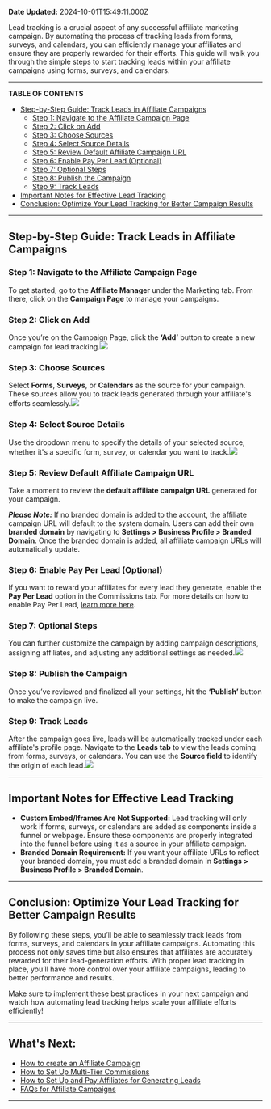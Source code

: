 **Date Updated:** 2024-10-01T15:49:11.000Z

Lead tracking is a crucial aspect of any successful affiliate marketing campaign. By automating the process of tracking leads from forms, surveys, and calendars, you can efficiently manage your affiliates and ensure they are properly rewarded for their efforts. This guide will walk you through the simple steps to start tracking leads within your affiliate campaigns using forms, surveys, and calendars.
  
  
---

**TABLE OF CONTENTS**

* [Step-by-Step Guide: Track Leads in Affiliate Campaigns](#Step-by-Step-Guide%3A-Track-Leads-in-Affiliate-Campaigns)  
   * [Step 1: Navigate to the Affiliate Campaign Page](#Step-1%3A-Navigate-to-the-Affiliate-Campaign-Page)  
   * [Step 2: Click on Add](#Step-2%3A-Click-on-Add)  
   * [Step 3: Choose Sources](#Step-3%3A-Choose-Sources)  
   * [Step 4: Select Source Details](#Step-4%3A-Select-Source-Details)  
   * [Step 5: Review Default Affiliate Campaign URL](#Step-5%3A-Review-Default-Affiliate-Campaign-URL)  
   * [Step 6: Enable Pay Per Lead (Optional)](#Step-6%3A-Enable-Pay-Per-Lead-%28Optional%29)  
   * [Step 7: Optional Steps](#Step-7%3A-Optional-Steps)  
   * [Step 8: Publish the Campaign](#Step-8%3A-Publish-the-Campaign)  
   * [Step 9: Track Leads](#Step-9%3A-Track-Leads)
* [Important Notes for Effective Lead Tracking](#Important-Notes-for-Effective-Lead-Tracking)
* [Conclusion: Optimize Your Lead Tracking for Better Campaign Results](#Conclusion%3A-Optimize-Your-Lead-Tracking-for-Better-Campaign-Results)

---

## **Step-by-Step Guide: Track Leads in Affiliate Campaigns**

### **Step 1: Navigate to the Affiliate Campaign Page**

To get started, go to the **Affiliate Manager** under the Marketing tab. From there, click on the **Campaign Page** to manage your campaigns.

  
### **Step 2: Click on Add**

Once you’re on the Campaign Page, click the **‘Add’** button to create a new campaign for lead tracking.![](https://s3.amazonaws.com/cdn.freshdesk.com/data/helpdesk/attachments/production/155033783420/original/OJJxADubEl5Wm2ZheJMKTdXQhASzjw7X2g.jpeg?1727691963)

  
### **Step 3: Choose Sources**

Select **Forms**, **Surveys**, or **Calendars** as the source for your campaign. These sources allow you to track leads generated through your affiliate's efforts seamlessly.![](https://s3.amazonaws.com/cdn.freshdesk.com/data/helpdesk/attachments/production/155033783421/original/HGm1Q1kW6UY5XM4U6AnVuaDetBVjsne1qg.jpeg?1727691963)

  
### **Step 4: Select Source Details**

Use the dropdown menu to specify the details of your selected source, whether it's a specific form, survey, or calendar you want to track.![](https://s3.amazonaws.com/cdn.freshdesk.com/data/helpdesk/attachments/production/155033783419/original/xYJCHZRkvozpHlWIWkBRlcnYP18hSsC5Dg.jpeg?1727691963)

  
### **Step 5: Review Default Affiliate Campaign URL**

Take a moment to review the **default affiliate campaign URL** generated for your campaign.

_**Please Note:**_ 
If no branded domain is added to the account, the affiliate campaign URL will default to the system domain. Users can add their own **branded domain** by navigating to **Settings > Business Profile > Branded Domain**. Once the branded domain is added, all affiliate campaign URLs will automatically update.

  
### **Step 6: Enable Pay Per Lead (Optional)**

If you want to reward your affiliates for every lead they generate, enable the **Pay Per Lead** option in the Commissions tab. For more details on how to enable Pay Per Lead, [learn more here](https://help.gohighlevel.com/en/support/solutions/articles/155000003644).

  
### **Step 7: Optional Steps**

You can further customize the campaign by adding campaign descriptions, assigning affiliates, and adjusting any additional settings as needed.![](https://s3.amazonaws.com/cdn.freshdesk.com/data/helpdesk/attachments/production/155033783417/original/ZTRR-lA0FNUA2GYiIXqj6gCJkqdx2A-T2w.jpeg?1727691962)

  
### **Step 8: Publish the Campaign**

Once you’ve reviewed and finalized all your settings, hit the **‘Publish’** button to make the campaign live.

  
### **Step 9: Track Leads**

After the campaign goes live, leads will be automatically tracked under each affiliate's profile page. Navigate to the **Leads tab** to view the leads coming from forms, surveys, or calendars. You can use the **Source field** to identify the origin of each lead.![](https://s3.amazonaws.com/cdn.freshdesk.com/data/helpdesk/attachments/production/155033783418/original/tScA8p17VPCMhgpVjAROIzSw3l8eKJaxBw.jpeg?1727691963)

---

## **Important Notes for Effective Lead Tracking**

* **Custom Embed/Iframes Are Not Supported:** Lead tracking will only work if forms, surveys, or calendars are added as components inside a funnel or webpage. Ensure these components are properly integrated into the funnel before using it as a source in your affiliate campaign.
* **Branded Domain Requirement:** If you want your affiliate URLs to reflect your branded domain, you must add a branded domain in **Settings > Business Profile > Branded Domain**.

---

## **Conclusion: Optimize Your Lead Tracking for Better Campaign Results**

By following these steps, you’ll be able to seamlessly track leads from forms, surveys, and calendars in your affiliate campaigns. Automating this process not only saves time but also ensures that affiliates are accurately rewarded for their lead-generation efforts. With proper lead tracking in place, you’ll have more control over your affiliate campaigns, leading to better performance and results.

  
Make sure to implement these best practices in your next campaign and watch how automating lead tracking helps scale your affiliate efforts efficiently!

---

## **What's Next:**

* [How to create an Affiliate Campaign](https://help.gohighlevel.com/en/support/solutions/articles/155000003641-how-to-create-an-affiliate-campaign)
* [How to Set Up Multi-Tier Commissions](https://help.gohighlevel.com/support/solutions/articles/155000003642-how-to-set-up-multi-tier-commissions#Example-1)
* [How to Set Up and Pay Affiliates for Generating Leads](https://help.gohighlevel.com/en/support/solutions/articles/155000003644-how-to-set-up-and-pay-affiliates-for-generating-leads)
* [FAQs for Affiliate Campaigns](https://help.gohighlevel.com/en/support/solutions/articles/155000003645-faqs-for-affiliate-campaigns)

---